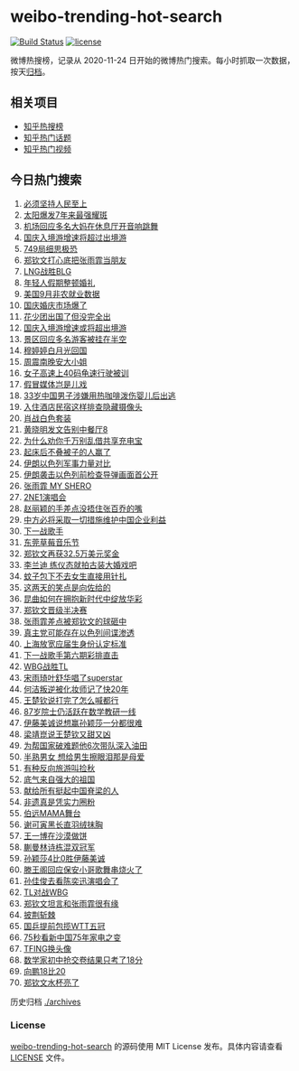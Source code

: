 # weibo-trending-hot-search

[![Build Status](https://github.com/justjavac/weibo-trending-hot-search/workflows/ci/badge.svg?branch=master)](https://github.com/justjavac/weibo-trending-hot-search/actions)
[![license](https://img.shields.io/github/license/justjavac/weibo-trending-hot-search)](https://github.com/justjavac/weibo-trending-hot-search/blob/master/LICENSE)

微博热搜榜，记录从 2020-11-24 日开始的微博热门搜索。每小时抓取一次数据，按天[归档](./archives)。

## 相关项目

- [知乎热搜榜](https://github.com/justjavac/zhihu-trending-top-search)
- [知乎热门话题](https://github.com/justjavac/zhihu-trending-hot-questions)
- [知乎热门视频](https://github.com/justjavac/zhihu-trending-hot-video)

## 今日热门搜索

<!-- BEGIN -->
<!-- 最后更新时间 Sat Oct 05 2024 03:06:58 GMT+0800 (China Standard Time) -->

1. [必须坚持人民至上](https://s.weibo.com//weibo?q=%23%E5%BF%85%E9%A1%BB%E5%9D%9A%E6%8C%81%E4%BA%BA%E6%B0%91%E8%87%B3%E4%B8%8A%23&t=31&band_rank=40&Refer=top)
1. [太阳爆发7年来最强耀斑](https://s.weibo.com//weibo?q=%23%E5%A4%AA%E9%98%B3%E7%88%86%E5%8F%917%E5%B9%B4%E6%9D%A5%E6%9C%80%E5%BC%BA%E8%80%80%E6%96%91%23&t=31&band_rank=1&Refer=top)
1. [机场回应多名大妈在休息厅开音响跳舞](https://s.weibo.com//weibo?q=%23%E6%9C%BA%E5%9C%BA%E5%9B%9E%E5%BA%94%E5%A4%9A%E5%90%8D%E5%A4%A7%E5%A6%88%E5%9C%A8%E4%BC%91%E6%81%AF%E5%8E%85%E5%BC%80%E9%9F%B3%E5%93%8D%E8%B7%B3%E8%88%9E%23&t=31&band_rank=4&Refer=top)
1. [国庆入境游增速将超过出境游](https://s.weibo.com//weibo?q=%23%E5%9B%BD%E5%BA%86%E5%85%A5%E5%A2%83%E6%B8%B8%E5%A2%9E%E9%80%9F%E5%B0%86%E8%B6%85%E8%BF%87%E5%87%BA%E5%A2%83%E6%B8%B8%23&t=31&band_rank=3&Refer=top)
1. [749局细思极恐](https://s.weibo.com//weibo?q=749%E5%B1%80%E7%BB%86%E6%80%9D%E6%9E%81%E6%81%90&t=31&band_rank=5&Refer=top)
1. [郑钦文打心底把张雨霏当朋友](https://s.weibo.com//weibo?q=%23%E9%83%91%E9%92%A6%E6%96%87%E6%89%93%E5%BF%83%E5%BA%95%E6%8A%8A%E5%BC%A0%E9%9B%A8%E9%9C%8F%E5%BD%93%E6%9C%8B%E5%8F%8B%23&t=31&band_rank=2&Refer=top)
1. [LNG战胜BLG](https://s.weibo.com//weibo?q=LNG%E6%88%98%E8%83%9CBLG&t=31&band_rank=29&Refer=top)
1. [年轻人假期整顿婚礼](https://s.weibo.com//weibo?q=%23%E5%B9%B4%E8%BD%BB%E4%BA%BA%E5%81%87%E6%9C%9F%E6%95%B4%E9%A1%BF%E5%A9%9A%E7%A4%BC%23&t=31&band_rank=39&Refer=top)
1. [美国9月非农就业数据](https://s.weibo.com//weibo?q=%23%E7%BE%8E%E5%9B%BD9%E6%9C%88%E9%9D%9E%E5%86%9C%E5%B0%B1%E4%B8%9A%E6%95%B0%E6%8D%AE%23&t=31&band_rank=44&Refer=top)
1. [国庆婚庆市场爆了](https://s.weibo.com//weibo?q=%23%E5%9B%BD%E5%BA%86%E5%A9%9A%E5%BA%86%E5%B8%82%E5%9C%BA%E7%88%86%E4%BA%86%23&t=31&band_rank=38&Refer=top)
1. [花少团出国了但没完全出](https://s.weibo.com//weibo?q=%E8%8A%B1%E5%B0%91%E5%9B%A2%E5%87%BA%E5%9B%BD%E4%BA%86%E4%BD%86%E6%B2%A1%E5%AE%8C%E5%85%A8%E5%87%BA&t=31&band_rank=8&Refer=top)
1. [国庆入境游增速或将超出境游](https://s.weibo.com//weibo?q=%23%E5%9B%BD%E5%BA%86%E5%85%A5%E5%A2%83%E6%B8%B8%E5%A2%9E%E9%80%9F%E6%88%96%E5%B0%86%E8%B6%85%E5%87%BA%E5%A2%83%E6%B8%B8%23&t=31&band_rank=11&Refer=top)
1. [景区回应多名游客被挂在半空](https://s.weibo.com//weibo?q=%23%E6%99%AF%E5%8C%BA%E5%9B%9E%E5%BA%94%E5%A4%9A%E5%90%8D%E6%B8%B8%E5%AE%A2%E8%A2%AB%E6%8C%82%E5%9C%A8%E5%8D%8A%E7%A9%BA%23&t=31&band_rank=20&Refer=top)
1. [穆婷婷白月光回国](https://s.weibo.com//weibo?q=%E7%A9%86%E5%A9%B7%E5%A9%B7%E7%99%BD%E6%9C%88%E5%85%89%E5%9B%9E%E5%9B%BD&t=31&band_rank=12&Refer=top)
1. [周震南晚安大小姐](https://s.weibo.com//weibo?q=%23%E5%91%A8%E9%9C%87%E5%8D%97%E6%99%9A%E5%AE%89%E5%A4%A7%E5%B0%8F%E5%A7%90%23&t=31&band_rank=23&Refer=top)
1. [女子高速上40码龟速行驶被训](https://s.weibo.com//weibo?q=%23%E5%A5%B3%E5%AD%90%E9%AB%98%E9%80%9F%E4%B8%8A40%E7%A0%81%E9%BE%9F%E9%80%9F%E8%A1%8C%E9%A9%B6%E8%A2%AB%E8%AE%AD%23&t=31&band_rank=11&Refer=top)
1. [假冒媒体岂是儿戏](https://s.weibo.com//weibo?q=%23%E5%81%87%E5%86%92%E5%AA%92%E4%BD%93%E5%B2%82%E6%98%AF%E5%84%BF%E6%88%8F%23&t=31&band_rank=14&Refer=top)
1. [33岁中国男子涉嫌用热咖啡泼伤婴儿后出逃](https://s.weibo.com//weibo?q=%2333%E5%B2%81%E4%B8%AD%E5%9B%BD%E7%94%B7%E5%AD%90%E6%B6%89%E5%AB%8C%E7%94%A8%E7%83%AD%E5%92%96%E5%95%A1%E6%B3%BC%E4%BC%A4%E5%A9%B4%E5%84%BF%E5%90%8E%E5%87%BA%E9%80%83%23&t=31&band_rank=28&Refer=top)
1. [入住酒店民宿这样排查隐藏摄像头](https://s.weibo.com//weibo?q=%23%E5%85%A5%E4%BD%8F%E9%85%92%E5%BA%97%E6%B0%91%E5%AE%BF%E8%BF%99%E6%A0%B7%E6%8E%92%E6%9F%A5%E9%9A%90%E8%97%8F%E6%91%84%E5%83%8F%E5%A4%B4%23&t=31&band_rank=17&Refer=top)
1. [肖战白色套装](https://s.weibo.com//weibo?q=%E8%82%96%E6%88%98%E7%99%BD%E8%89%B2%E5%A5%97%E8%A3%85&t=31&band_rank=32&Refer=top)
1. [黄晓明发文告别中餐厅8](https://s.weibo.com//weibo?q=%23%E9%BB%84%E6%99%93%E6%98%8E%E5%8F%91%E6%96%87%E5%91%8A%E5%88%AB%E4%B8%AD%E9%A4%90%E5%8E%858%23&t=31&band_rank=13&Refer=top)
1. [为什么劝你千万别乱借共享充电宝](https://s.weibo.com//weibo?q=%23%E4%B8%BA%E4%BB%80%E4%B9%88%E5%8A%9D%E4%BD%A0%E5%8D%83%E4%B8%87%E5%88%AB%E4%B9%B1%E5%80%9F%E5%85%B1%E4%BA%AB%E5%85%85%E7%94%B5%E5%AE%9D%23&t=31&band_rank=21&Refer=top)
1. [起床后不叠被子的人赢了](https://s.weibo.com//weibo?q=%23%E8%B5%B7%E5%BA%8A%E5%90%8E%E4%B8%8D%E5%8F%A0%E8%A2%AB%E5%AD%90%E7%9A%84%E4%BA%BA%E8%B5%A2%E4%BA%86%23&t=31&band_rank=21&Refer=top)
1. [伊朗以色列军事力量对比](https://s.weibo.com//weibo?q=%23%E4%BC%8A%E6%9C%97%E4%BB%A5%E8%89%B2%E5%88%97%E5%86%9B%E4%BA%8B%E5%8A%9B%E9%87%8F%E5%AF%B9%E6%AF%94%23&t=31&band_rank=18&Refer=top)
1. [伊朗袭击以色列前检查导弹画面首公开](https://s.weibo.com//weibo?q=%23%E4%BC%8A%E6%9C%97%E8%A2%AD%E5%87%BB%E4%BB%A5%E8%89%B2%E5%88%97%E5%89%8D%E6%A3%80%E6%9F%A5%E5%AF%BC%E5%BC%B9%E7%94%BB%E9%9D%A2%E9%A6%96%E5%85%AC%E5%BC%80%23&t=31&band_rank=37&Refer=top)
1. [张雨霏 MY SHERO](https://s.weibo.com//weibo?q=%E5%BC%A0%E9%9B%A8%E9%9C%8F%20MY%20SHERO&t=31&band_rank=36&Refer=top)
1. [2NE1演唱会](https://s.weibo.com//weibo?q=2NE1%E6%BC%94%E5%94%B1%E4%BC%9A&t=31&band_rank=33&Refer=top)
1. [赵丽颖的手差点没捂住张百乔的嘴](https://s.weibo.com//weibo?q=%E8%B5%B5%E4%B8%BD%E9%A2%96%E7%9A%84%E6%89%8B%E5%B7%AE%E7%82%B9%E6%B2%A1%E6%8D%82%E4%BD%8F%E5%BC%A0%E7%99%BE%E4%B9%94%E7%9A%84%E5%98%B4&t=31&band_rank=24&Refer=top)
1. [中方必将采取一切措施维护中国企业利益](https://s.weibo.com//weibo?q=%23%E4%B8%AD%E6%96%B9%E5%BF%85%E5%B0%86%E9%87%87%E5%8F%96%E4%B8%80%E5%88%87%E6%8E%AA%E6%96%BD%E7%BB%B4%E6%8A%A4%E4%B8%AD%E5%9B%BD%E4%BC%81%E4%B8%9A%E5%88%A9%E7%9B%8A%23&t=31&band_rank=26&Refer=top)
1. [下一战歌手](https://s.weibo.com//weibo?q=%E4%B8%8B%E4%B8%80%E6%88%98%E6%AD%8C%E6%89%8B&t=31&band_rank=42&Refer=top)
1. [东莞草莓音乐节](https://s.weibo.com//weibo?q=%23%E4%B8%9C%E8%8E%9E%E8%8D%89%E8%8E%93%E9%9F%B3%E4%B9%90%E8%8A%82%23&t=31&band_rank=30&Refer=top)
1. [郑钦文再获32.5万美元奖金](https://s.weibo.com//weibo?q=%23%E9%83%91%E9%92%A6%E6%96%87%E5%86%8D%E8%8E%B732.5%E4%B8%87%E7%BE%8E%E5%85%83%E5%A5%96%E9%87%91%23&t=31&band_rank=25&Refer=top)
1. [李兰迪 练仪态就拍古装大婚戏吧](https://s.weibo.com//weibo?q=%E6%9D%8E%E5%85%B0%E8%BF%AA%20%E7%BB%83%E4%BB%AA%E6%80%81%E5%B0%B1%E6%8B%8D%E5%8F%A4%E8%A3%85%E5%A4%A7%E5%A9%9A%E6%88%8F%E5%90%A7&t=31&band_rank=33&Refer=top)
1. [蚊子包下不去女生直接用针扎](https://s.weibo.com//weibo?q=%23%E8%9A%8A%E5%AD%90%E5%8C%85%E4%B8%8B%E4%B8%8D%E5%8E%BB%E5%A5%B3%E7%94%9F%E7%9B%B4%E6%8E%A5%E7%94%A8%E9%92%88%E6%89%8E%23&t=31&band_rank=27&Refer=top)
1. [这两天的笑点是向佐给的](https://s.weibo.com//weibo?q=%E8%BF%99%E4%B8%A4%E5%A4%A9%E7%9A%84%E7%AC%91%E7%82%B9%E6%98%AF%E5%90%91%E4%BD%90%E7%BB%99%E7%9A%84&t=31&band_rank=19&Refer=top)
1. [昆曲如何在拥抱新时代中绽放华彩](https://s.weibo.com//weibo?q=%23%E6%98%86%E6%9B%B2%E5%A6%82%E4%BD%95%E5%9C%A8%E6%8B%A5%E6%8A%B1%E6%96%B0%E6%97%B6%E4%BB%A3%E4%B8%AD%E7%BB%BD%E6%94%BE%E5%8D%8E%E5%BD%A9%23&t=31&band_rank=35&Refer=top)
1. [郑钦文晋级半决赛](https://s.weibo.com//weibo?q=%E9%83%91%E9%92%A6%E6%96%87%E6%99%8B%E7%BA%A7%E5%8D%8A%E5%86%B3%E8%B5%9B&t=31&band_rank=4&Refer=top)
1. [张雨霏差点被郑钦文的球砸中](https://s.weibo.com//weibo?q=%23%E5%BC%A0%E9%9B%A8%E9%9C%8F%E5%B7%AE%E7%82%B9%E8%A2%AB%E9%83%91%E9%92%A6%E6%96%87%E7%9A%84%E7%90%83%E7%A0%B8%E4%B8%AD%23&t=31&band_rank=31&Refer=top)
1. [真主党可能存在以色列间谍渗透](https://s.weibo.com//weibo?q=%23%E7%9C%9F%E4%B8%BB%E5%85%9A%E5%8F%AF%E8%83%BD%E5%AD%98%E5%9C%A8%E4%BB%A5%E8%89%B2%E5%88%97%E9%97%B4%E8%B0%8D%E6%B8%97%E9%80%8F%23&t=31&band_rank=38&Refer=top)
1. [上海放宽应届生身份认定标准](https://s.weibo.com//weibo?q=%23%E4%B8%8A%E6%B5%B7%E6%94%BE%E5%AE%BD%E5%BA%94%E5%B1%8A%E7%94%9F%E8%BA%AB%E4%BB%BD%E8%AE%A4%E5%AE%9A%E6%A0%87%E5%87%86%23&t=31&band_rank=43&Refer=top)
1. [下一战歌手第六期彩排直击](https://s.weibo.com//weibo?q=%23%E4%B8%8B%E4%B8%80%E6%88%98%E6%AD%8C%E6%89%8B%E7%AC%AC%E5%85%AD%E6%9C%9F%E5%BD%A9%E6%8E%92%E7%9B%B4%E5%87%BB%23&t=31&band_rank=40&Refer=top)
1. [WBG战胜TL](https://s.weibo.com//weibo?q=%23WBG%E6%88%98%E8%83%9CTL%23&t=31&band_rank=15&Refer=top)
1. [宋雨琦叶舒华唱了superstar](https://s.weibo.com//weibo?q=%23%E5%AE%8B%E9%9B%A8%E7%90%A6%E5%8F%B6%E8%88%92%E5%8D%8E%E5%94%B1%E4%BA%86superstar%23&t=31&band_rank=16&Refer=top)
1. [何洁叛逆被化妆师记了快20年](https://s.weibo.com//weibo?q=%23%E4%BD%95%E6%B4%81%E5%8F%9B%E9%80%86%E8%A2%AB%E5%8C%96%E5%A6%86%E5%B8%88%E8%AE%B0%E4%BA%86%E5%BF%AB20%E5%B9%B4%23&t=31&band_rank=23&Refer=top)
1. [王楚钦说打完了怎么喊都行](https://s.weibo.com//weibo?q=%23%E7%8E%8B%E6%A5%9A%E9%92%A6%E8%AF%B4%E6%89%93%E5%AE%8C%E4%BA%86%E6%80%8E%E4%B9%88%E5%96%8A%E9%83%BD%E8%A1%8C%23&t=31&band_rank=45&Refer=top)
1. [87岁院士仍活跃在数学教研一线](https://s.weibo.com//weibo?q=%2387%E5%B2%81%E9%99%A2%E5%A3%AB%E4%BB%8D%E6%B4%BB%E8%B7%83%E5%9C%A8%E6%95%B0%E5%AD%A6%E6%95%99%E7%A0%94%E4%B8%80%E7%BA%BF%23&t=31&band_rank=42&Refer=top)
1. [伊藤美诚说想赢孙颖莎一分都很难](https://s.weibo.com//weibo?q=%23%E4%BC%8A%E8%97%A4%E7%BE%8E%E8%AF%9A%E8%AF%B4%E6%83%B3%E8%B5%A2%E5%AD%99%E9%A2%96%E8%8E%8E%E4%B8%80%E5%88%86%E9%83%BD%E5%BE%88%E9%9A%BE%23&t=31&band_rank=6&Refer=top)
1. [梁靖崑说王楚钦又甜又凶](https://s.weibo.com//weibo?q=%23%E6%A2%81%E9%9D%96%E5%B4%91%E8%AF%B4%E7%8E%8B%E6%A5%9A%E9%92%A6%E5%8F%88%E7%94%9C%E5%8F%88%E5%87%B6%23&t=31&band_rank=20&Refer=top)
1. [为帮国家破难题他6次带队深入油田](https://s.weibo.com//weibo?q=%23%E4%B8%BA%E5%B8%AE%E5%9B%BD%E5%AE%B6%E7%A0%B4%E9%9A%BE%E9%A2%98%E4%BB%966%E6%AC%A1%E5%B8%A6%E9%98%9F%E6%B7%B1%E5%85%A5%E6%B2%B9%E7%94%B0%23&t=31&band_rank=41&Refer=top)
1. [半熟男女 想给男生擦眼泪那是母爱](https://s.weibo.com//weibo?q=%E5%8D%8A%E7%86%9F%E7%94%B7%E5%A5%B3%20%E6%83%B3%E7%BB%99%E7%94%B7%E7%94%9F%E6%93%A6%E7%9C%BC%E6%B3%AA%E9%82%A3%E6%98%AF%E6%AF%8D%E7%88%B1&t=31&band_rank=50&Refer=top)
1. [有种反向旅游叫捡秋](https://s.weibo.com//weibo?q=%23%E6%9C%89%E7%A7%8D%E5%8F%8D%E5%90%91%E6%97%85%E6%B8%B8%E5%8F%AB%E6%8D%A1%E7%A7%8B%23&t=31&band_rank=45&Refer=top)
1. [底气来自强大的祖国](https://s.weibo.com//weibo?q=%23%E5%BA%95%E6%B0%94%E6%9D%A5%E8%87%AA%E5%BC%BA%E5%A4%A7%E7%9A%84%E7%A5%96%E5%9B%BD%23&t=31&band_rank=30&Refer=top)
1. [献给所有挺起中国脊梁的人](https://s.weibo.com//weibo?q=%23%E7%8C%AE%E7%BB%99%E6%89%80%E6%9C%89%E6%8C%BA%E8%B5%B7%E4%B8%AD%E5%9B%BD%E8%84%8A%E6%A2%81%E7%9A%84%E4%BA%BA%23&t=31&band_rank=31&Refer=top)
1. [非遗真是凭实力圈粉](https://s.weibo.com//weibo?q=%23%E9%9D%9E%E9%81%97%E7%9C%9F%E6%98%AF%E5%87%AD%E5%AE%9E%E5%8A%9B%E5%9C%88%E7%B2%89%23&t=31&band_rank=3&Refer=top)
1. [伯远MAMA舞台](https://s.weibo.com//weibo?q=%23%E4%BC%AF%E8%BF%9CMAMA%E8%88%9E%E5%8F%B0%23&t=31&band_rank=39&Refer=top)
1. [谢可寅黑长直羽绒抹胸](https://s.weibo.com//weibo?q=%23%E8%B0%A2%E5%8F%AF%E5%AF%85%E9%BB%91%E9%95%BF%E7%9B%B4%E7%BE%BD%E7%BB%92%E6%8A%B9%E8%83%B8%23&t=31&band_rank=44&Refer=top)
1. [王一博在沙漠做饼](https://s.weibo.com//weibo?q=%23%E7%8E%8B%E4%B8%80%E5%8D%9A%E5%9C%A8%E6%B2%99%E6%BC%A0%E5%81%9A%E9%A5%BC%23&t=31&band_rank=43&Refer=top)
1. [蒯曼林诗栋混双冠军](https://s.weibo.com//weibo?q=%23%E8%92%AF%E6%9B%BC%E6%9E%97%E8%AF%97%E6%A0%8B%E6%B7%B7%E5%8F%8C%E5%86%A0%E5%86%9B%23&t=31&band_rank=22&Refer=top)
1. [孙颖莎4比0胜伊藤美诚](https://s.weibo.com//weibo?q=%23%E5%AD%99%E9%A2%96%E8%8E%8E4%E6%AF%940%E8%83%9C%E4%BC%8A%E8%97%A4%E7%BE%8E%E8%AF%9A%23&t=31&band_rank=7&Refer=top)
1. [滕王阁回应保安小哥歌舞串烧火了](https://s.weibo.com//weibo?q=%23%E6%BB%95%E7%8E%8B%E9%98%81%E5%9B%9E%E5%BA%94%E4%BF%9D%E5%AE%89%E5%B0%8F%E5%93%A5%E6%AD%8C%E8%88%9E%E4%B8%B2%E7%83%A7%E7%81%AB%E4%BA%86%23&t=31&band_rank=10&Refer=top)
1. [孙佳俊去看陈奕迅演唱会了](https://s.weibo.com//weibo?q=%E5%AD%99%E4%BD%B3%E4%BF%8A%E5%8E%BB%E7%9C%8B%E9%99%88%E5%A5%95%E8%BF%85%E6%BC%94%E5%94%B1%E4%BC%9A%E4%BA%86&t=31&band_rank=48&Refer=top)
1. [TL对战WBG](https://s.weibo.com//weibo?q=%23TL%E5%AF%B9%E6%88%98WBG%23&t=31&band_rank=10&Refer=top)
1. [郑钦文坦言和张雨霏很有缘](https://s.weibo.com//weibo?q=%23%E9%83%91%E9%92%A6%E6%96%87%E5%9D%A6%E8%A8%80%E5%92%8C%E5%BC%A0%E9%9B%A8%E9%9C%8F%E5%BE%88%E6%9C%89%E7%BC%98%23&t=31&band_rank=47&Refer=top)
1. [披荆斩棘](https://s.weibo.com//weibo?q=%E6%8A%AB%E8%8D%86%E6%96%A9%E6%A3%98&t=31&band_rank=46&Refer=top)
1. [国乒提前包揽WTT五冠](https://s.weibo.com//weibo?q=%23%E5%9B%BD%E4%B9%92%E6%8F%90%E5%89%8D%E5%8C%85%E6%8F%BDWTT%E4%BA%94%E5%86%A0%23&t=31&band_rank=34&Refer=top)
1. [75秒看新中国75年家电之变](https://s.weibo.com//weibo?q=%2375%E7%A7%92%E7%9C%8B%E6%96%B0%E4%B8%AD%E5%9B%BD75%E5%B9%B4%E5%AE%B6%E7%94%B5%E4%B9%8B%E5%8F%98%23&t=31&band_rank=9&Refer=top)
1. [TFING换头像](https://s.weibo.com//weibo?q=%23TFING%E6%8D%A2%E5%A4%B4%E5%83%8F%23&t=31&band_rank=35&Refer=top)
1. [数学家初中抢交卷结果只考了18分](https://s.weibo.com//weibo?q=%23%E6%95%B0%E5%AD%A6%E5%AE%B6%E5%88%9D%E4%B8%AD%E6%8A%A2%E4%BA%A4%E5%8D%B7%E7%BB%93%E6%9E%9C%E5%8F%AA%E8%80%83%E4%BA%8618%E5%88%86%23&t=31&band_rank=41&Refer=top)
1. [向鹏18比20](https://s.weibo.com//weibo?q=%23%E5%90%91%E9%B9%8F18%E6%AF%9420%23&t=31&band_rank=46&Refer=top)
1. [郑钦文水杯亮了](https://s.weibo.com//weibo?q=%23%E9%83%91%E9%92%A6%E6%96%87%E6%B0%B4%E6%9D%AF%E4%BA%AE%E4%BA%86%23&t=31&band_rank=49&Refer=top)

<!-- END -->

历史归档 [./archives](./archives)

### License

[weibo-trending-hot-search](https://github.com/justjavac/weibo-trending-hot-search) 的源码使用 MIT License
发布。具体内容请查看 [LICENSE](./LICENSE) 文件。
